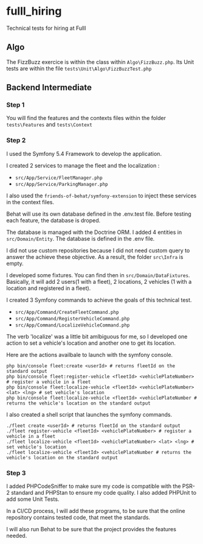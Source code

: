 # fulll_hiring
Technical tests for hiring at Fulll

## Algo
The FizzBuzz exercice is within the class within `Algo\FizzBuzz.php`. 
Its Unit tests are within the file `tests\Unit\Algo\FizzBuzzTest.php`

## Backend Intermediate

### Step 1

You will find the features and the contexts files within the folder `tests\Features` and `tests\Context`

### Step 2

I used the Symfony 5.4 Framework to develop the application.

I created 2 services to manage the fleet and the localization : 
* `src/App/Service/FleetManager.php`
* `src/App/Service/ParkingManager.php`

I also used the `friends-of-behat/symfony-extension` to inject these services in the context files. 

Behat will use its own database defined in the .env.test file. Before testing each feature, the database is droped.

The database is managed with the Doctrine ORM. I added 4 entities in `src/Domain/Entity`. The database is defined in the .env file.

I did not use custom repositories because I did not need custom query to answer the achieve these objective. As a result, the folder `src\Infra` is empty.

I developed some fixtures. You can find then in `src/Domain/DataFixtures`. Basically, it will add 2 users(1 with a fleet), 2 locations, 2 vehicles (1 with a location and registered in a fleet). 

I created 3 Symfony commands to achieve the goals of this technical test.
* `src/App/Command/CreateFleetCommand.php`
* `src/App/Command/RegisterVehicleCommand.php`
* `src/App/Command/LocalizeVehicleCommand.php`

The verb 'localize' was a little bit amlbiguous for me, so I developed one action to set a vehicle's location and another one to get its location.

Here are the actions availbale to launch with the symfony console.

```
php bin/console fleet:create <userId> # returns fleetId on the standard output
php bin/console fleet:register-vehicle <fleetId> <vehiclePlateNumber> # register a vehicle in a fleet
php bin/console fleet:localize-vehicle <fleetId> <vehiclePlateNumber> <lat> <lng> # set vehicle's location
php bin/console fleet:localize-vehicle <fleetId> <vehiclePlateNumber # returns the vehicle's location on the standard output
```

I also created a shell script that launches the symfony commands.
```
./fleet create <userId> # returns fleetId on the standard output
./fleet register-vehicle <fleetId> <vehiclePlateNumber> # register a vehicle in a fleet
./fleet localize-vehicle <fleetId> <vehiclePlateNumber> <lat> <lng> # set vehicle's location
./fleet localize-vehicle <fleetId> <vehiclePlateNumber # returns the vehicle's location on the standard output
````

### Step 3

I added PHPCodeSniffer to make sure my code is compatible with the PSR-2 standard and PHPStan to ensure my code quality. 
I also added PHPUnit to add some Unit Tests. 

In a CI/CD process, I will add these programs, to be sure that the online repository contains tested code, that meet the standards. 

I will also run Behat to be sure that the project provides the features needed.
